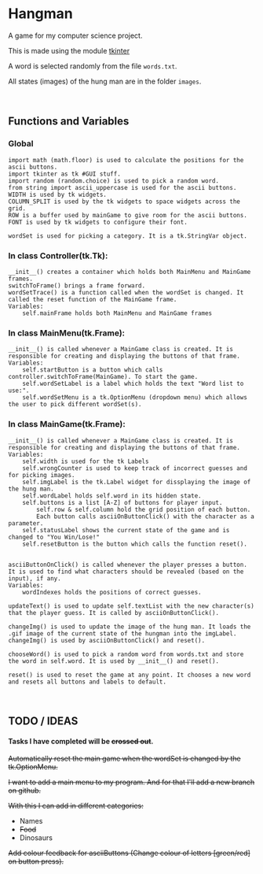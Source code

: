 # Hangman

A game for my computer science project.

This is made using the module [tkinter](https://wiki.python.org/moin/TkInter)

A word is selected randomly from the file `words.txt`.

All states (images) of the hung man are in the folder `images`.

<br>

## Functions and Variables

### Global
```
import math (math.floor) is used to calculate the positions for the ascii buttons.
import tkinter as tk #GUI stuff.
import random (random.choice) is used to pick a random word.
from string import ascii_uppercase is used for the ascii buttons.
WIDTH is used by tk widgets.
COLUMN_SPLIT is used by the tk widgets to space widgets across the grid.
ROW is a buffer used by mainGame to give room for the ascii buttons.
FONT is used by tk widgets to configure their font.

wordSet is used for picking a category. It is a tk.StringVar object.
```

### In class Controller(tk.Tk):

```
__init__() creates a container which holds both MainMenu and MainGame frames.
switchToFrame() brings a frame forward.
wordSetTrace() is a function called when the wordSet is changed. It called the reset function of the MainGame frame.
Variables:
    self.mainFrame holds both MainMenu and MainGame frames
```

### In class MainMenu(tk.Frame):
```
__init__() is called whenever a MainGame class is created. It is responsible for creating and displaying the buttons of that frame.
Variables:
    self.startButton is a button which calls controller.switchToFrame(MainGame). To start the game.
    self.wordSetLabel is a label which holds the text "Word list to use:".
    self.wordSetMenu is a tk.OptionMenu (dropdown menu) which allows the user to pick different wordSet(s).
```

### In class MainGame(tk.Frame):

```
__init__() is called whenever a MainGame class is created. It is responsible for creating and displaying the buttons of that frame.
Variables:
    self.width is used for the tk Labels
    self.wrongCounter is used to keep track of incorrect guesses and for picking images.
    self.imgLabel is the tk.Label widget for dissplaying the image of the hung man.
    self.wordLabel holds self.word in its hidden state.
    self.buttons is a list [A-Z] of buttons for player input.
        self.row & self.column hold the grid position of each button.
        Each button calls asciiOnButtonClick() with the character as a parameter.
    self.statusLabel shows the current state of the game and is changed to "You Win/Lose!"
    self.resetButton is the button which calls the function reset().


asciiButtonOnClick() is called whenever the player presses a button. It is used to find what characters should be revealed (based on the input), if any.
Variables:
    wordIndexes holds the positions of correct guesses.

updateText() is used to update self.textList with the new character(s) that the player guess. It is called by asciiOnButtonClick().

changeImg() is used to update the image of the hung man. It loads the .gif image of the current state of the hungman into the imgLabel. changeImg() is used by asciiOnButtonClick() and reset().

chooseWord() is used to pick a random word from words.txt and store the word in self.word. It is used by __init__() and reset().

reset() is used to reset the game at any point. It chooses a new word and resets all buttons and labels to default.
```

<br>

## TODO / IDEAS

#### Tasks I have completed will be ~~crossed out~~.

~~Automatically reset the main game when the wordSet is changed by the tk.OptionMenu.~~

~~I want to add a main menu to my program. And for that I'll add a new branch on github.~~

~~With this I can add in different categories:~~
* Names
* ~~Food~~
* Dinosaurs

~~Add colour feedback for asciiButtons (Change colour of letters [green/red] on button press).~~
